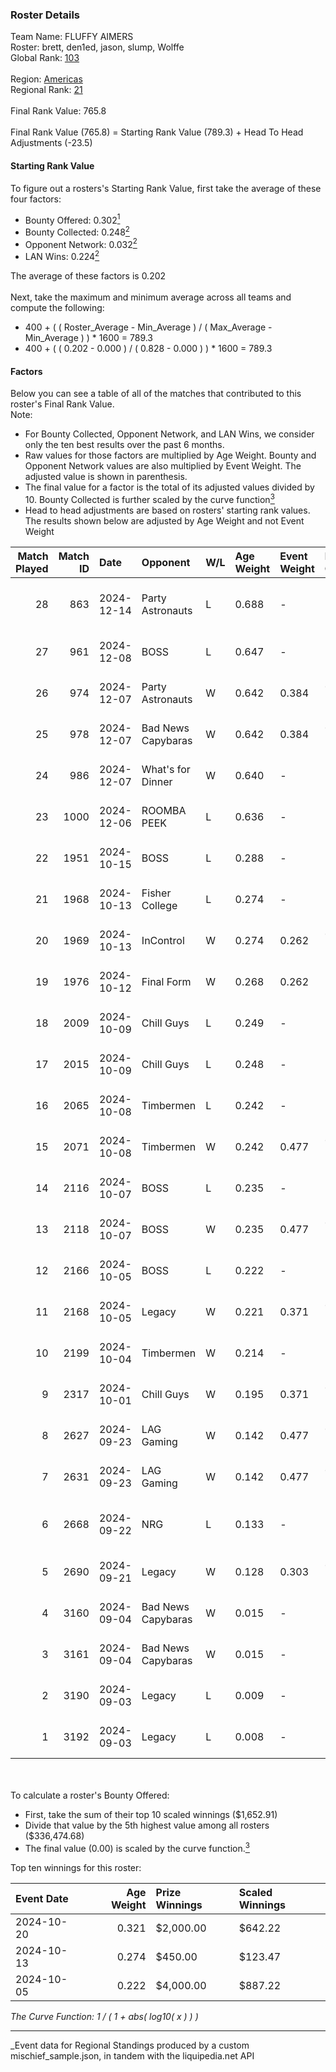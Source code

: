 ### Roster Details<br />
Team Name: FLUFFY AIMERS<br />
Roster: brett, den1ed, jason, slump, Wolffe<br />
Global Rank: [103](../../standings_global_2025_03_01.md)<br />
<br />
Region: [Americas]( ../../standings_americas_2025_03_01.md)<br />
Regional Rank: [21]( ../../standings_americas_2025_03_01.md)<br />
<br />
Final Rank Value:  765.8<br />
<br />
Final Rank Value (765.8) = Starting Rank Value (789.3) + Head To Head Adjustments (-23.5)<br />

#### Starting Rank Value<br />
To figure out a rosters's Starting Rank Value, first take the average of these four factors:<br />
- Bounty Offered: 0.302[<sup>1</sup>](#table2)
- Bounty Collected: 0.248[<sup>2</sup>](#table1)
- Opponent Network: 0.032[<sup>2</sup>](#table1)
- LAN Wins: 0.224[<sup>2</sup>](#table1)

The average of these factors is 0.202<br />
<br />
Next, take the maximum and minimum average across all teams and compute the following:<br />
- 400 + ( ( Roster_Average - Min_Average ) / ( Max_Average - Min_Average ) ) * 1600 = 789.3
- 400 + ( ( 0.202 - 0.000 ) / ( 0.828 - 0.000 ) ) * 1600 = 789.3


#### Factors<br />
Below you can see a table of all of the matches that contributed to this roster's Final Rank Value.<br />
Note:<br />

- For Bounty Collected, Opponent Network, and LAN Wins, we consider only the ten best results over the past 6 months.
- Raw values for those factors are multiplied by Age Weight. Bounty and Opponent Network values are also multiplied by Event Weight. The adjusted value is shown in parenthesis.
- The final value for a factor is the total of its adjusted values divided by 10. Bounty Collected is further scaled by the curve function[<sup>3</sup>](#curveFunction)
- Head to head adjustments are based on rosters' starting rank values. The results shown below are adjusted by Age Weight and not Event Weight
<span id="table1"></span><br />


| Match Played | Match ID | Date       | Opponent           | W/L | Age Weight | Event Weight | Bounty Collected | Opponent Network | LAN Wins  | H2H Adj. | Roster                               |
| -: | -: | :- | :- | :- | :- | :- | :- | :- | :- | -: | :- |
|           28 |      863 | 2024-12-14 | Party Astronauts   | L   | 0.688      | -            | -                | -                | -         |   -11.22 | brett, den1ed, jason, slump, Wolffe  |
|           27 |      961 | 2024-12-08 | BOSS               | L   | 0.647      | -            | -                | -                | -         |    -7.38 | brett, jason, nooz, slump, Wolffe    |
|           26 |      974 | 2024-12-07 | Party Astronauts   | W   | 0.642      | 0.384        | 0.008 (0.002)    | 0.430 (0.106)    | 1 (0.642) |     9.71 | brett, jason, nooz, slump, Wolffe    |
|           25 |      978 | 2024-12-07 | Bad News Capybaras | W   | 0.642      | 0.384        | 0.001 (0.000)    | 0.148 (0.036)    | 1 (0.642) |     6.65 | brett, jason, nooz, slump, Wolffe    |
|           24 |      986 | 2024-12-07 | What's for Dinner  | W   | 0.640      | -            | -                | -                | 1 (0.640) |     2.23 | brett, jason, nooz, slump, Wolffe    |
|           23 |     1000 | 2024-12-06 | ROOMBA PEEK        | L   | 0.636      | -            | -                | -                | -         |   -15.80 | brett, jason, nooz, slump, Wolffe    |
|           22 |     1951 | 2024-10-15 | BOSS               | L   | 0.288      | -            | -                | -                | -         |    -3.23 | ayy, brett, jason, nooz, slump       |
|           21 |     1968 | 2024-10-13 | Fisher College     | L   | 0.274      | -            | -                | -                | -         |    -4.92 | brett, jason, nooz, slump, Wolffe    |
|           20 |     1969 | 2024-10-13 | InControl          | W   | 0.274      | 0.262        | 0.001 (0.000)    | 0.075 (0.005)    | 0 (0.000) |     2.36 | brett, jason, nooz, slump, Wolffe    |
|           19 |     1976 | 2024-10-12 | Final Form         | W   | 0.268      | 0.262        | -                | 0.057 (0.004)    | 0 (0.000) |     1.42 | brett, jason, nooz, slump, Wolffe    |
|           18 |     2009 | 2024-10-09 | Chill Guys         | L   | 0.249      | -            | -                | -                | -         |    -5.52 | ayy, brett, jason, nooz, slump       |
|           17 |     2015 | 2024-10-09 | Chill Guys         | L   | 0.248      | -            | -                | -                | -         |    -5.61 | ayy, brett, jason, nooz, slump       |
|           16 |     2065 | 2024-10-08 | Timbermen          | L   | 0.242      | -            | -                | -                | -         |    -4.76 | ayy, brett, jason, nooz, slump       |
|           15 |     2071 | 2024-10-08 | Timbermen          | W   | 0.242      | 0.477        | 0.011 (0.001)    | 0.205 (0.024)    | 0 (0.000) |     2.90 | ayy, brett, jason, nooz, slump       |
|           14 |     2116 | 2024-10-07 | BOSS               | L   | 0.235      | -            | -                | -                | -         |    -2.84 | ayy, brett, jason, nooz, slump       |
|           13 |     2118 | 2024-10-07 | BOSS               | W   | 0.235      | 0.477        | 0.014 (0.002)    | 0.410 (0.046)    | 0 (0.000) |     4.64 | ayy, brett, jason, nooz, slump       |
|           12 |     2166 | 2024-10-05 | BOSS               | L   | 0.222      | -            | -                | -                | -         |    -2.64 | brett, jason, nooz, slump, Wolffe    |
|           11 |     2168 | 2024-10-05 | Legacy             | W   | 0.221      | 0.371        | 0.033 (0.003)    | 0.669 (0.055)    | 0 (0.000) |     3.96 | brett, consti, jason, slump, Wolffe  |
|           10 |     2199 | 2024-10-04 | Timbermen          | W   | 0.214      | -            | -                | -                | 0 (0.000) |     1.15 | brett, jason, nooz, slump, Wolffe    |
|            9 |     2317 | 2024-10-01 | Chill Guys         | W   | 0.195      | 0.371        | 0.002 (0.000)    | 0.173 (0.013)    | 0 (0.000) |     1.75 | brett, jason, nooz, slump, Wolffe    |
|            8 |     2627 | 2024-09-23 | LAG Gaming         | W   | 0.142      | 0.477        | 0.001 (0.000)    | 0.028 (0.002)    | -         |     1.18 | ayy, brett, jason, nooz, slump       |
|            7 |     2631 | 2024-09-23 | LAG Gaming         | W   | 0.142      | 0.477        | 0.001 (0.000)    | -                | -         |     1.19 | ayy, brett, jason, nooz, slump       |
|            6 |     2668 | 2024-09-22 | NRG                | L   | 0.133      | -            | -                | -                | -         |    -0.99 | brett, C4LLM3SU3, jason, nooz, slump |
|            5 |     2690 | 2024-09-21 | Legacy             | W   | 0.128      | 0.303        | 0.033 (0.001)    | 0.669 (0.026)    | -         |     2.17 | ayy, brett, jason, nooz, slump       |
|            4 |     3160 | 2024-09-04 | Bad News Capybaras | W   | 0.015      | -            | -                | -                | -         |     0.15 | ayy, brett, jason, nooz, slump       |
|            3 |     3161 | 2024-09-04 | Bad News Capybaras | W   | 0.015      | -            | -                | -                | -         |     0.15 | ayy, brett, jason, nooz, slump       |
|            2 |     3190 | 2024-09-03 | Legacy             | L   | 0.009      | -            | -                | -                | -         |    -0.13 | ayy, brett, jason, nooz, slump       |
|            1 |     3192 | 2024-09-03 | Legacy             | L   | 0.008      | -            | -                | -                | -         |    -0.12 | ayy, brett, jason, nooz, slump       |

<br />
<span id="table2"></span><br />
To calculate a roster's Bounty Offered:<br />

- First, take the sum of their top 10 scaled winnings ($1,652.91)
- Divide that value by the 5th highest value among all rosters ($336,474.68)
- The final value (0.00) is scaled by the curve function.[<sup>3</sup>](#curveFunction)

Top ten winnings for this roster:<br />

| Event Date | Age Weight | Prize Winnings | Scaled Winnings |
| :- | -: | :- | :- |
| 2024-10-20 |      0.321 | $2,000.00      | $642.22         |
| 2024-10-13 |      0.274 | $450.00        | $123.47         |
| 2024-10-05 |      0.222 | $4,000.00      | $887.22         |


<span id="curveFunction"></span>_The Curve Function: 1 / ( 1 + abs( log10( x ) ) )_<br />

---
_Event data for Regional Standings produced by a custom mischief_sample.json, in tandem with the liquipedia.net API<br />

